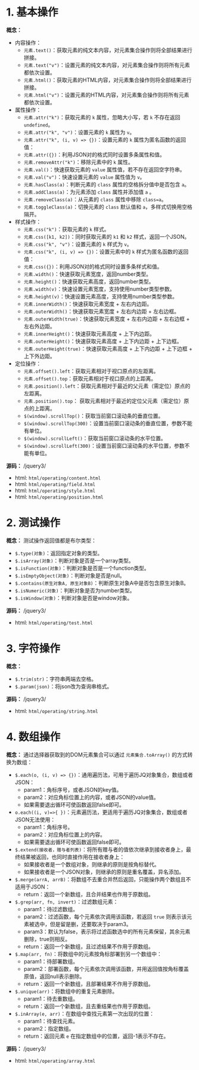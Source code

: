 # 1. 基本操作

**概念：** 
- 内容操作：
    - `元素.text()`：获取元素的纯文本内容，对元素集合操作则将全部结果进行拼接。
    - `元素.text("v")`：设置元素的纯文本内容，对元素集合操作则将所有元素都依次设置。
    - `元素.html()`：获取元素的HTML内容，对元素集合操作则将全部结果进行拼接。
    - `元素.html("v")`：设置元素的HTML内容，对元素集合操作则将所有元素都依次设置。
- 属性操作：
    - `元素.attr("k")`：获取元素的 `k` 属性，忽略大小写，若 `k` 不存在返回 `undefined`。
    - `元素.attr("k", "v")`：设置元素的 `k` 属性为 `v`。
    - `元素.attr("k", (i, v) => {})`：设置元素的 `k` 属性为匿名函数的返回值：
    - `元素.attr({})`：利用JSON对的格式同时设置多条属性和值。
    - `元素.removeAttr("k")`：移除元素中的 `k` 属性。
    - `元素.val()`：快速获取元素的 `value` 属性值，若不存在返回空字符串。
    - `元素.val("v")`：快速设置元素的 `value` 属性值为 `v`。
    - `元素.hasClass(a)`：判断元素的 `class` 属性的空格拆分值中是否包含 `a`。
    - `元素.addClass(a)`：为元素添加 `class` 属性并添加值 `a` 。
    - `元素.removeClass(a)`：从元素的 `class` 属性中移除 `class=a`。
    - `元素.toggleClass(a)`：切换元素的 `class` 默认值和 `a`，多样式切换用空格隔开。
- 样式操作：
    - `元素.css("k")`：获取元素的 `k` 样式。
    - `元素.css([k1, k2])`：同时获取元素的 `k1` 和 `k2` 样式，返回一个JSON。
    - `元素.css("k", "v")`：设置元素的 `k` 样式为 `v`。
    - `元素.css("k", (i, v) => {})`：设置元素中的 `k` 样式为匿名函数的返回值：
    - `元素.css({})`：利用JSON对的格式同时设置多条样式和值。
    - `元素.width()`：快速获取元素宽度，返回number类型。
    - `元素.height()`：快速获取元素高度，返回number类型。
    - `元素.width(v)`：快速设置元素宽度，支持使用number类型参数。
    - `元素.height(v)`：快速设置元素高度，支持使用number类型参数。
    - `元素.innerWidth()`：快速获取元素宽度 + 左右内边距。
    - `元素.outerWidth()`：快速获取元素宽度 + 左右内边距 + 左右边框。
    - `元素.outerWidth(true)`：快速获取元素宽度 + 左右内边距 + 左右边框 + 左右外边距。
    - `元素.innerHeight()`：快速获取元素高度 + 上下内边距。
    - `元素.outerHeight()`：快速获取元素高度 + 上下内边距 + 上下边框。
    - `元素.outerHeight(true)`：快速获取元素高度 + 上下内边距 + 上下边框 + 上下外边距。
- 定位操作：
    - `元素.offset().left`：获取元素相对于视口原点的左距离。
    - `元素.offset().top`：获取元素相对于视口原点的上距离。
    - `元素.position().left`：获取元素相对于最近的父元素（需定位）原点的左距离。
    - `元素.position().top`： 获取元素相对于最近的定位父元素（需定位）原点的上距离。
    - `$(window).scrollTop()`：获取当前窗口滚动条的垂直位置。
    - `$(window).scrollTop(300)`：设置当前窗口滚动条的垂直位置，参数不能有单位。
    - `$(window).scrollLeft()`：获取当前窗口滚动条的水平位置。
    - `$(window).scrollLeft(300)`：设置当前窗口滚动条的水平位置，参数不能有单位。

**源码：** /jquery3/
- html: `html/operating/content.html`
- html: `html/operating/field.html`
- html: `html/operating/style.html`
- html: `html/operating/position.html`

# 2. 测试操作

**概念：** 测试操作返回值都是布尔类型：
- `$.type(对象)`：返回指定对象的类型。
- `$.isArray(对象)`：判断对象是否是一个array类型。
- `$.isFunction(对象)`：判断对象是否是一个function类型。
- `$.isEmptyObject(对象)`：判断对象是否是null。
- `$.contains(原生对象A, 原生对象B)`：判断原生对象A中是否包含原生对象B。
- `$.isNumeric(对象)`：判断对象是否为number类型。
- `$.isWindow(对象)`：判断对象是否是window对象。

**源码：** /jquery3/
- html: `html/operating/test.html`

# 3. 字符操作

**概念：**
- `$.trim(str)`：字符串两端去空格。
- `$.param(json)`：将json改为查询串格式。

**源码：** /jquery3/
- html: `html/operating/string.html`

# 4. 数组操作

**概念：** 通过选择器获取到的DOM元素集合可以通过 `元素集合.toArray()` 的方式转换为数组：
- `$.each(o, (i, v) => {})`：通用遍历法，可用于遍历JQ对象集合，数组或者JSON：
    - param1：角标序号，或者JSON的key值。
    - param2：对应角标位置上的内容，或者JSON的value值。
    - 如果需要退出循环可使函数返回false即可。 
- `o.each((i, v)=>{ })`：元素遍历法，更适用于遍历JQ对象集合，数组或者JSON无法使用：
    - param1：角标序号。
    - param2：对应角标位置上的内容。
    - 如果需要退出循环可使函数返回false即可。
- `$.extend(接收者，赠与者列表)`：将所有赠与者的值依次继承到接收者身上，最终结果被返回，也同时直接作用在接收者身上：
    - 如果接收者是一个数组对象，则继承的原则是按角标替代。
    - 如果接收者是一个JSON对象，则继承的原则是重名覆盖，异名添加。
- `$.merge(arrA, arrB)`：将数组不去重合并然后返回，只能操作两个数组且不适用于JSON：
    - return：返回一个新数组，且合并结果也作用于原数组。 
- `$.grep(arr, fn, invert)`：过滤数组元素：
    - param1：待过滤数组。
    - param2：过滤函数，每个元素依次调用该函数，若返回 `true` 则表示该元素被选中，但是留是删，还要取决于param3。
    - param3：默认为false，表示将过滤函数选中的所有元素保留，其余元素删除，true则相反。
    - return：返回一个新数组，且过滤结果不作用于原数组。
- `$.map(arr, fn)`：将数组中的元素按角标部署到另一个数组中：
    - param1：待部署数组。
    - param2：部署函数，每个元素依次调用该函数，并用返回值按角标覆盖原值，返回null表示删除。
    - return：返回一个新数组，且部署结果不作用于原数组。
- `$.unique(arr)`：将数组中的重复元素删除。
    - param1：待去重数组。
    - return：返回一个新数组，且去重结果也作用于原数组。
- `$.inArray(e, arr)`：在数组中查找元素第一次出现的位置：
    - param1：待查找元素。
    - param2：指定数组。
    - return：返回元素 `e` 在指定数组中的位置，返回-1表示不存在。

**源码：** /jquery3/
- html: `html/operating/array.html`

